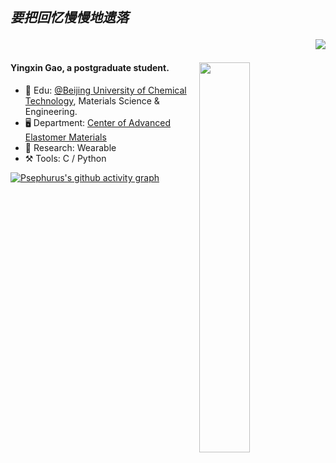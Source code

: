 ## *要把回忆慢慢地遗落*<p align="right"> ![](https://komarev.com/ghpvc/?username=Psephurus) </p>

<img align="right" src="https://github-readme-stats.vercel.app/api/top-langs/?username=Psephurus&layout=compact&theme=tokyonight&hide=jupyter%20notebook" width="40%">

#### Yingxin Gao, a postgraduate student.
- 🏫 Edu: [@Beijing University of Chemical Technology](https://www.buct.edu.cn), Materials Science & Engineering.
- 🖥️ Department: [Center of Advanced Elastomer Materials](https://caem.buct.edu.cn/english)
- 🔬 Research: Wearable
- ⚒️ Tools: C / Python


[![Psephurus's github activity graph](https://github-readme-activity-graph.vercel.app/graph?username=Psephurus&theme=vue)](https://github.com/Psephurus/github-readme-activity-graph)
